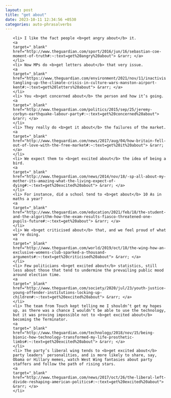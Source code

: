 ```yaml
---
layout: post
title: "get about"
date: 2023-10-11 12:34:56 +0530
categories: auto-phrasalverbs
---
```

<ol>

    <li> I like the fact people <b>get angry about</b> it.
    <a 
    target="_blank" 
    href="http://www.theguardian.com/sport/2016/jun/16/sebastian-coe-moment-of-truth#:~:text=get%20angry%20about"> &rarr; </a>
    </li>
    <li> Now MPs do <b>get letters about</b> that very issue.
    <a 
    target="_blank" 
    href="https://www.theguardian.com/environment/2021/nov/11/inactivists-tangling-up-the-climate-crisis-in-culture-wars-manston-airport-kent#:~:text=get%20letters%20about"> &rarr; </a>
    </li>
    <li> You <b>get concerned about</b> the person and how it’s going.
    <a 
    target="_blank" 
    href="http://www.theguardian.com/politics/2015/sep/25/jeremy-corbyn-earthquake-labour-party#:~:text=get%20concerned%20about"> &rarr; </a>
    </li>
    <li> They really do <b>get it about</b> the failures of the market.
    <a 
    target="_blank" 
    href="http://www.theguardian.com/news/2017/aug/04/how-britain-fell-out-of-love-with-the-free-market#:~:text=get%20it%20about"> &rarr; </a>
    </li>
    <li> We expect them to <b>get excited about</b> the idea of being a bird.
    <a 
    target="_blank" 
    href="http://www.theguardian.com/news/2014/nov/18/-sp-all-about-my-mother-its-amazing-what-the-living-expect-of-dying#:~:text=get%20excited%20about"> &rarr; </a>
    </li>
    <li> For instance, did a school tend to <b>get about</b> 10 As in maths a year?
    <a 
    target="_blank" 
    href="http://www.theguardian.com/education/2021/feb/18/the-student-and-the-algorithm-how-the-exam-results-fiasco-threatened-one-pupils-future#:~:text=get%20about"> &rarr; </a>
    </li>
    <li> We <b>get criticised about</b> that, and we feel proud of what we’re doing.
    <a 
    target="_blank" 
    href="http://www.theguardian.com/world/2019/oct/18/the-wing-how-an-exclusive-womens-club-sparked-a-thousand-arguments#:~:text=get%20criticised%20about"> &rarr; </a>
    </li>
    <li> Few politicians <b>get excited about</b> statistics, still less about those that tend to undermine the prevailing public mood around election time.
    <a 
    target="_blank" 
    href="http://www.theguardian.com/society/2020/jul/23/youth-justice-young-offender-institutions-locking-up-children#:~:text=get%20excited%20about"> &rarr; </a>
    </li>
    <li> The team from Touch kept telling me I shouldn’t get my hopes up, as there was a chance I wouldn’t be able to use the technology, but it was proving impossible not to <b>get excited about</b> becoming the Terminator.
    <a 
    target="_blank" 
    href="http://www.theguardian.com/technology/2018/nov/15/being-bionic-how-technology-transformed-my-life-prosthetic-limbs#:~:text=get%20excited%20about"> &rarr; </a>
    </li>
    <li> The party’s liberal wing tends to <b>get excited about</b> party leaders’ personalities, and is more likely to share, say, Obama or Hillary memes, watch West Wing fantasies about party staffers and follow the path of rising stars.
    <a 
    target="_blank" 
    href="http://www.theguardian.com/news/2017/oct/26/the-liberal-left-divide-reshaping-american-politics#:~:text=get%20excited%20about"> &rarr; </a>
    </li>